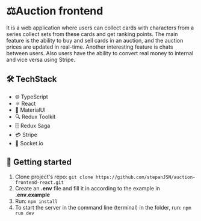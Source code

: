 # ⚖️Auction frontend

It is a web application where users can collect cards with characters from a series collect sets from these cards and get ranking points. The main feature is the ability to buy and sell cards in an auction, and the auction prices are updated in real-time. Another interesting feature is chats between users. Also users have the ability to convert real money to internal and vice versa using Stripe.

## 🛠️ TechStack
 - 🌐 TypeScript
 - ⚛ React
 - 🎨 MaterialUI
 - 🔍 Redux Toolkit
 - 🗄️ Redux Saga
 - 💳 Stripe
 - 🔌 Socket.io

## 🚀 Getting started
1.  Clone project's repo:  `git clone https://github.com/stepanJSN/auction-frontend-react.git`
2.  Create an **.env** file and fill it in according to the example in **.env.example**
3.  Run:  `npm install`
4.  To start the server in the command line (terminal) in the folder, run:  `npm run dev`
